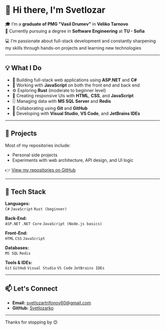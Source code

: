 # 👋 Hi there, I'm Svetlozar

🎓 I’m a **graduate of PMG "Vasil Drumev"** in **Veliko Tarnovo**  
📘 Currently pursuing a degree in **Software Engineering** at **TU - Sofia**

💻 I’m passionate about full-stack development and constantly sharpening my skills through hands-on projects and learning new technologies

---

## 💡 What I Do

- 💼 Building full-stack web applications using **ASP.NET** and **C#**
- 🧰 Working with **JavaScript** on both the front end and back end
- ⚙️ Exploring **Rust** (moderate to beginner level)
- 🎨 Creating responsive UIs with **HTML**, **CSS**, and **JavaScript**
- 🗄 Managing data with **MS SQL Server** and **Redis**
- 🔄 Collaborating using **Git** and **GitHub**
- 🧪 Developing with **Visual Studio**, **VS Code**, and **JetBrains IDEs**

---

## 📌 Projects

Most of my repositories include:
- Personal side projects  
- Experiments with web architecture, API design, and UI logic  

👉 [View my repositories on GitHub](https://github.com/Svetlozarko?tab=repositories)

---

## 🔧 Tech Stack

**Languages:**  
`C#` `JavaScript` `Rust (beginner)`  

**Back-End:**  
`ASP.NET` `.NET Core` `JavaScript (Node.js basics)`  

**Front-End:**  
`HTML` `CSS` `JavaScript`  

**Databases:**  
`MS SQL` `Redis`  

**Tools & IDEs:**  
`Git` `GitHub` `Visual Studio` `VS Code` `JetBrains IDEs`

---

## 📫 Let's Connect

- **Email:** svetlozartrifonov60@gmail.com  
- **GitHub:** [Svetlozarko](https://github.com/Svetlozarko)

---

Thanks for stopping by 😊
